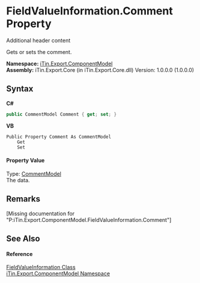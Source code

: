 # FieldValueInformation.Comment Property 
Additional header content 

Gets or sets the comment.

**Namespace:**&nbsp;<a href="N_iTin_Export_ComponentModel">iTin.Export.ComponentModel</a><br />**Assembly:**&nbsp;iTin.Export.Core (in iTin.Export.Core.dll) Version: 1.0.0.0 (1.0.0.0)

## Syntax

**C#**<br />
``` C#
public CommentModel Comment { get; set; }
```

**VB**<br />
``` VB
Public Property Comment As CommentModel
	Get
	Set
```


#### Property Value
Type: <a href="T_iTin_Export_Model_CommentModel">CommentModel</a><br />The data.

## Remarks
\[Missing <remarks> documentation for "P:iTin.Export.ComponentModel.FieldValueInformation.Comment"\]

## See Also


#### Reference
<a href="T_iTin_Export_ComponentModel_FieldValueInformation">FieldValueInformation Class</a><br /><a href="N_iTin_Export_ComponentModel">iTin.Export.ComponentModel Namespace</a><br />